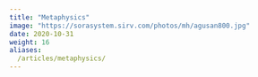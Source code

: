 ```yaml
---
title: "Metaphysics"
image: "https://sorasystem.sirv.com/photos/mh/agusan800.jpg"
date: 2020-10-31
weight: 16
aliases:
  /articles/metaphysics/
---
```


<!-- The Metaphysics of Maharlika and the Philippines -->